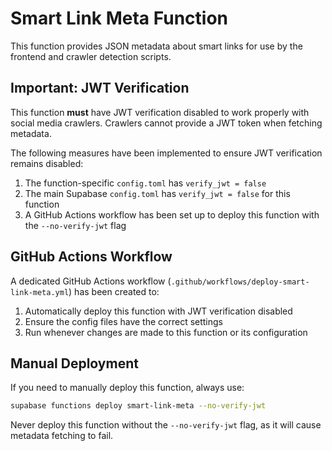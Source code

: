 
# Smart Link Meta Function

This function provides JSON metadata about smart links for use by the frontend and crawler detection scripts.

## Important: JWT Verification

This function **must** have JWT verification disabled to work properly with social media crawlers. Crawlers cannot provide a JWT token when fetching metadata.

The following measures have been implemented to ensure JWT verification remains disabled:

1. The function-specific `config.toml` has `verify_jwt = false`
2. The main Supabase `config.toml` has `verify_jwt = false` for this function
3. A GitHub Actions workflow has been set up to deploy this function with the `--no-verify-jwt` flag

## GitHub Actions Workflow

A dedicated GitHub Actions workflow (`.github/workflows/deploy-smart-link-meta.yml`) has been created to:

1. Automatically deploy this function with JWT verification disabled
2. Ensure the config files have the correct settings
3. Run whenever changes are made to this function or its configuration

## Manual Deployment

If you need to manually deploy this function, always use:

```bash
supabase functions deploy smart-link-meta --no-verify-jwt
```

Never deploy this function without the `--no-verify-jwt` flag, as it will cause metadata fetching to fail.
